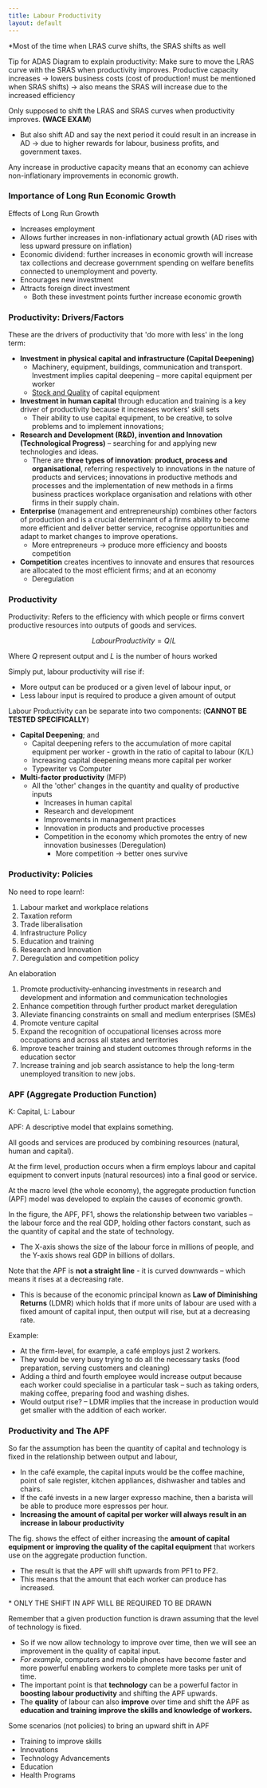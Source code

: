 ```yaml
---
title: Labour Productivity
layout: default
---
```

\*Most of the time when LRAS curve shifts, the SRAS shifts as well

Tip for ADAS Diagram to explain productivity: Make sure to move the LRAS curve with the SRAS when productivity improves. Productive capacity increases -> lowers business costs (cost of production! must be mentioned when SRAS shifts) -> also means the SRAS will increase due to the increased efficiency

Only supposed to shift the LRAS and SRAS curves when productivity improves. **(WACE EXAM**)
- But also shift AD and say the next period it could result in an increase in AD -> due to higher rewards for labour, business profits, and government taxes.

Any increase in productive capacity means that an economy can achieve non-inflationary improvements in economic growth.

### Importance of Long Run Economic Growth

Effects of Long Run Growth
- Increases employment
- Allows further increases in non-inflationary actual growth (AD rises with less upward pressure on inflation)
- Economic dividend: further increases in economic growth will increase tax collections and decrease government spending on welfare benefits connected to unemployment and poverty.
- Encourages new investment
- Attracts foreign direct investment
	- Both these investment points further increase economic growth

### Productivity: Drivers/Factors

These are the drivers of productivity that 'do more with less' in the long term:
- **Investment in physical capital and infrastructure (Capital Deepening)**
	- Machinery, equipment, buildings, communication and transport. Investment implies capital deepening – more capital equipment per worker
	- <u>Stock and Quality</u> of capital equipment
- **Investment in human capital** through education and training is a key driver of productivity because it increases workers’ skill sets
	- Their ability to use capital equipment, to be creative, to solve problems and to implement innovations;
- **Research and Development (R&D), invention and Innovation (Technological Progress)** – searching for and applying new technologies and ideas.
	- There are **three types of innovation**: **product, process and organisational**, referring respectively to innovations in the nature of products and services; innovations in productive methods and processes and the implementation of new methods in a firms business practices workplace organisation and relations with other firms in their supply chain.
- **Enterprise** (management and entrepreneurship) combines other factors of production and is a crucial determinant of a firms ability to become more efficient and deliver better service, recognise opportunities and adapt to market changes to improve operations.
	- More entrepreneurs -> produce more efficiency and boosts competition
- **Competition** creates incentives to innovate and ensures that resources are allocated to the most efficient firms; and at an economy
	- Deregulation

### Productivity

Productivity: Refers to the efficiency with which people or firms convert productive resources into outputs of goods and services.

$$Labour Productivity = Q/L$$

Where $Q$ represent output and $L$ is the number of hours worked

Simply put, labour productivity will rise if:
- More output can be produced or a given level of labour input, or
- Less labour input is required to produce a given amount of output

Labour Productivity can be separate into two components: (**CANNOT BE TESTED SPECIFICALLY**)
- **Capital Deepening**; and
	- Capital deepening refers to the accumulation of more capital equipment per worker - growth in the ratio of capital to labour (K/L)
	- Increasing capital deepening means more capital per worker
	- Typewriter vs Computer
- **Multi-factor productivity** (MFP)
	- All the 'other' changes in the quantity and quality of productive inputs 
		- Increases in human capital
		- Research and development
		- Improvements in management practices
		- Innovation in products and productive processes
		- Competition in the economy which promotes the entry of new innovation businesses (Deregulation)
			- More competition -> better ones survive

### Productivity: Policies

No need to rope learn!:
1. Labour market and workplace relations
2. Taxation reform
3. Trade liberalisation
4. Infrastructure Policy
5. Education and training
6. Research and Innovation
7. Deregulation and competition policy

An elaboration
1. Promote productivity-enhancing investments in research and development and information and communication technologies
2. Enhance competition through further product market deregulation
3. Alleviate financing constraints on small and medium enterprises (SMEs)
4. Promote venture capital
5. Expand the recognition of occupational licenses across more occupations and across all states and territories
6. Improve teacher training and student outcomes through reforms in the education sector
7. Increase training and job search assistance to help the long-term unemployed transition to new jobs.

### APF (Aggregate Production Function)

K: Capital, L: Labour

APF: A descriptive model that explains something.

All goods and services are produced by combining resources (natural, human and capital).

At the firm level, production occurs when a firm employs labour and capital equipment to convert inputs (natural resources) into a final good or service.

At the macro level (the whole economy), the aggregate production function (APF) model was developed to explain the causes of economic growth.

In the figure, the APF, PF1, shows the relationship between two variables – the labour force and the real GDP, holding other factors constant, such as the quantity of capital and the state of technology.
- The X-axis shows the size of the labour force in millions of people, and the Y-axis shows real GDP in billions of dollars.

Note that the APF is **not a straight line** - it is curved downwards – which means it rises at a decreasing rate.
- This is because of the economic principal known as **Law of Diminishing Returns** (LDMR) which holds that if more units of labour are used with a fixed amount of capital input, then output will rise, but at a decreasing rate.

Example:
- At the firm-level, for example, a café employs just 2 workers.
- They would be very busy trying to do all the necessary tasks (food preparation, serving customers and cleaning)
- Adding a third and fourth employee would increase output because each worker could specialise in a particular task – such as taking orders, making coffee, preparing food and washing dishes.
- Would output rise? – LDMR implies that the increase in production would get smaller with the addition of each worker.

### Productivity and The APF

So far the assumption has been the quantity of capital and technology is fixed in the relationship between output and labour,
- In the café example, the capital inputs would be the coffee machine, point of sale register, kitchen appliances, dishwasher and tables and chairs.
- If the café invests in a new larger expresso machine, then a barista will be able to produce more espressos per hour.
- **Increasing the amount of capital per worker will always result in an increase in labour productivity**

The fig. shows the effect of either increasing the **amount of capital equipment or improving the quality of the capital equipment** that workers use on the aggregate production function.
- The result is that the APF will shift upwards from PF1 to PF2.
- This means that the amount that each worker can produce has increased.

\* ONLY THE SHIFT IN APF WILL BE REQUIRED TO BE DRAWN

Remember that a given production function is drawn assuming that the level of technology is fixed.
- So if we now allow technology to improve over time, then we will see an improvement in the quality of capital input.
- *For example*, computers and mobile phones have become faster and more powerful enabling workers to complete more tasks per unit of time.
- The important point is that **technology** can be a powerful factor in **boosting labour productivity** and shifting the APF upwards.
- The **quality** of labour can also **improve** over time and shift the APF as **education and training improve the skills and knowledge of workers.**

Some scenarios (not policies) to bring an upward shift in APF
- Training to improve skills
- Innovations
- Technology Advancements
- Education
- Health Programs